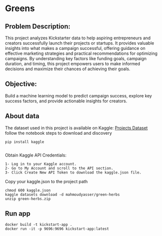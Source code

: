 # Greens

## Problem Description:

This project analyzes Kickstarter data to help aspiring entrepreneurs and creators successfully launch their projects or startups. It provides valuable insights into what makes a campaign successful, offering guidance on effective marketing strategies and practical recommendations for optimizing campaigns. By understanding key factors like funding goals, campaign duration, and timing, this project empowers users to make informed decisions and maximize their chances of achieving their goals.
## Objective:

Build a machine learning model to predict campaign success, explore key success factors, and provide actionable insights for creators.

## About data

The dataset used in this project is available on Kaggle: [Projects Dataset](https://www.kaggle.com/datasets/mahmoudyasser/green-herbs)
follow the notebook steps to download and discovery
```shell
pip install kaggle


```
Obtain Kaggle API Credentials:

``` shell
1- Log in to your Kaggle account.
2- Go to My Account and scroll to the API section.
3- Click Create New API Token to download the kaggle.json file.

```
Copy your kaggle.json to the project path
``` shell
chmod 600 kaggle.json
kaggle datasets download -d mahmoudyasser/green-herbs
unzip green-herbs.zip
```

## Run app

``` shell
docker build -t kickstart-app .
docker run -it -p 9696:9696 kickstart-app:latest
```

